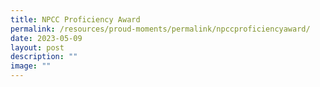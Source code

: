 ```yaml
---
title: NPCC Proficiency Award
permalink: /resources/proud-moments/permalink/npccproficiencyaward/
date: 2023-05-09
layout: post
description: ""
image: ""
---
```

